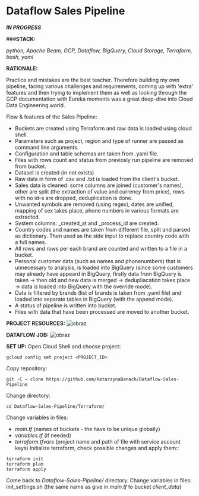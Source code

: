 # Dataflow Sales Pipeline
**_IN PROGRESS_**

###**STACK:**

_python, Apache Beam, GCP, Dataflow, BigQuery, Cloud Storage, Terraform, bash, yaml_

**RATIONALE:**

Practice and mistakes are the best teacher. Therefore building my own pipeline, facing various challenges and requirements, coming up with 'extra' features and then trying to implement them as well as looking through the GCP documentation with Eureka moments was a great deep-dive into Cloud Data Engineering world.

Flow & features of the Sales Pipeline:
* Buckets are created using Terraform and raw data is loaded using cloud shell.
* Parameters such as project, region and type of runner are passed as command line arguments. 
* Configuration and table schemas are taken from .yaml file.
* Files with rows count and status from previosly run pipeline are removed from bucket. 
* Dataset is created (in not exists) 
* Raw data in form of .csv and .txt is loaded from the client's bucket.
* Sales data is cleaned: some columns are joined (customer's names), other are split (the extraction of value and currency from price), rows with no id-s are dropped, deduplication is done.
* Unwanted symbols are removed (using regex), dates are unified, mapping of sex takes place, phone numbers in various formats are extracted.
* System columns: _created_at and _process_id are created.
* Country codes and names are taken from different file, split and parsed as dictionary. Then used as the side input to replace country code with a full names.
* All rows and rows per each brand are counted and written to a file in a bucket.
* Personal customer data (such as names and phonenumbers) that is unnecessary to analysis, is loaded into BigQuery (since some customers may already have appeard in BigQuery, firstly data from BigQuery is taken -> then old and new data is merged -> dedupliacation takes place -> data is loaded into BigQuery with the override mode).
* Data is filtered by brands (list of brands is taken from .yaml file) and loaded into separate tables in BigQuery (with the append mode).
* A status of pipeline is written into bucket.
* Files with data that have been processed are moved to another bucket.

**PROJECT RESOURCES:**
![obraz](https://github.com/KatarzynaBanach/Dataflow-Sales-Pipeline/assets/102869680/fa6c674c-e16b-4f00-8f39-fb4b86d46d00)

**DATAFLOW JOB:**
![obraz](https://github.com/KatarzynaBanach/Dataflow-Sales-Pipeline/assets/102869680/06c613a4-3058-43c1-bb59-b563a51ac5b2)

**SET UP:**
Open Cloud Shell and choose project:
```
gcloud config set project <PROJECT_ID>
```
Copy repository:
```
git -C ~ clone https://github.com/KatarzynaBanach/Dataflow-Sales-Pipeline
```
Change directory:
```
cd Dataflow-Sales-Pipeline/Terraform/
```
Change variables in files:
* _main.tf_ (names of buckets - the have to be unique globally)
* _variables.tf_ (if needed)
* _terraform.tfvars_ (project name and path of file with service account keys)
Initialize terraform, check possible changes and apply them::
```
terraform init
terraform plan
terraform apply
```
Come back to _Dataflow-Sales-Pipeline/_ directory.
Change variables in files: init_settings.sh (the same name as give in _main.tf_ to bucket _client_data_)  



